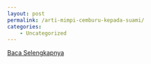 ```yaml
---
layout: post
permalink: /arti-mimpi-cemburu-kepada-suami/
categories:
    - Uncategorized
---
```


[Baca Selengkapnya](/01)